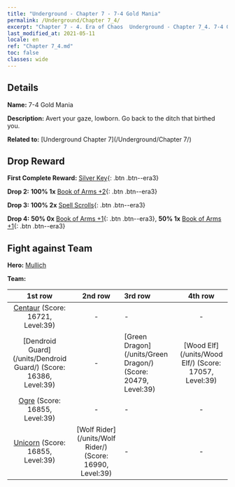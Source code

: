 ```yaml
---
title: "Underground - Chapter 7 - 7-4 Gold Mania"
permalink: /Underground/Chapter 7_4/
excerpt: "Chapter 7 - 4. Era of Chaos  Underground - Chapter 7_4. 7-4 Gold Mania"
last_modified_at: 2021-05-11
locale: en
ref: "Chapter 7_4.md"
toc: false
classes: wide
---
```


## Details

 **Name:** 7-4 Gold Mania

 **Description:** Avert your gaze, lowborn. Go back to the ditch that birthed you.

 **Related to:** [Underground Chapter 7](/Underground/Chapter 7/)

## Drop Reward

 **First Complete Reward:** [Silver Key](/Items/con_693/){: .btn .btn--era3}

 **Drop 2:** **100% 1x** [Book of Arms +2](/Items/mat_32/){: .btn .btn--era3}

 **Drop 3:** **100% 2x** [Spell Scrolls](/Items/con_694/){: .btn .btn--era3}

 **Drop 4:** **50% 0x** [Book of Arms +1](/Items/mat_25/){: .btn .btn--era3}, **50% 1x** [Book of Arms +1](/Items/mat_25/){: .btn .btn--era3}


## Fight against Team
 **Hero:** [Mullich](/heroes/Mullich/)

 **Team:**


  | 1st row | 2nd row | 3rd row | 4th row |
  |:----:|:----:|:----|:----:|
  | [Centaur](/units/Centaur/) (Score: 16721, Level:39)  | - | - | - |
  | [Dendroid Guard](/units/Dendroid Guard/) (Score: 16386, Level:39)  | - | [Green Dragon](/units/Green Dragon/) (Score: 20479, Level:39)  | [Wood Elf](/units/Wood Elf/) (Score: 17057, Level:39)  |
  | [Ogre](/units/Ogre/) (Score: 16855, Level:39)  | - | - | - |
  | [Unicorn](/units/Unicorn/) (Score: 16855, Level:39)  | [Wolf Rider](/units/Wolf Rider/) (Score: 16990, Level:39)  | - | - |


